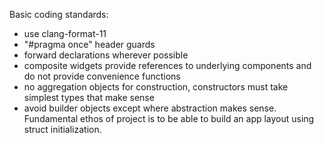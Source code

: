 Basic coding standards:
* use clang-format-11
* "#pragma once" header guards
* forward declarations wherever possible
* composite widgets provide references to underlying components and do not provide convenience functions
* no aggregation objects for construction, constructors must take simplest types that make sense
* avoid builder objects except where abstraction makes sense. Fundamental ethos of project is to be able to build an app layout using struct initialization.
